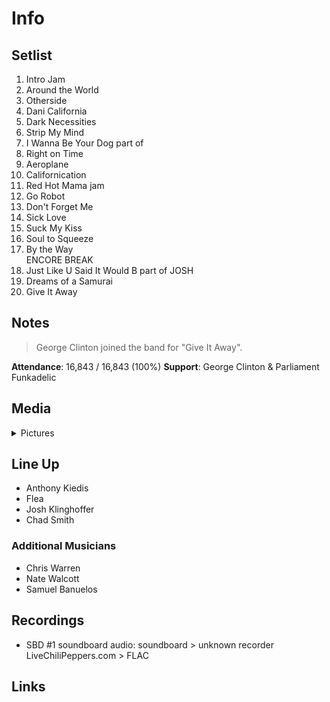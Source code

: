 # Info

## Setlist

1. Intro Jam
2. Around the World
3. Otherside
4. Dani California
5. Dark Necessities
6. Strip My Mind
7. I Wanna Be Your Dog part of
8. Right on Time
9. Aeroplane
10. Californication
11. Red Hot Mama jam
12. Go Robot
13. Don't Forget Me
14. Sick Love
15. Suck My Kiss
16. Soul to Squeeze
17. By the Way
<br> ENCORE BREAK
18. Just Like U Said It Would B part of JOSH
19. Dreams of a Samurai
20. Give It Away

## Notes

> George Clinton joined the band for "Give It Away".

**Attendance**: 16,843 / 16,843 (100%)
**Support**: George Clinton & Parliament Funkadelic

## Media 

<details>
  <summary>Pictures</summary>
  <!--<img alt="Setlist" title="Setlist" src="_.jpg" height="200" />-->
</details>

## Line Up

* Anthony Kiedis
* Flea
* Josh Klinghoffer
* Chad Smith

### Additional Musicians
* Chris Warren  
* Nate Walcott  
* Samuel Banuelos

## Recordings

* SBD #1 soundboard audio: soundboard > unknown recorder LiveChiliPeppers.com > FLAC

## Links
